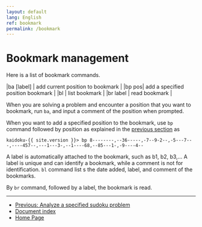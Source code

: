 ```yaml
---
layout: default
lang: English
ref: bookmark
permalink: /bookmark
---
```


# Bookmark management

Here is a list of bookmark commands.

|ba [label] | add current position to bookmark |
|bp pos| add a specified position bookmark |
|bl | list bookmark |
|br label | read bookmark |

When you are solving a problem and encounter a position that you want to bookmark, run `ba`, and input a comment of the position when prompted.

When you want to add a specified position to the bookmark, use `bp` command followed by position as explained in the [previous section](specified) as

    kaidoku-{{ site.version }}> bp 8--------,--36-----,-7--9-2--,-5---7---,----457--,---1---3-,--1----68,--85---1-,-9----4--

A label is automatically attached to the bookmark, such as b1, b2, b3,... A label is unique and can identify a bookmark, while a comment is not for identification. `bl` command list s the date added, label, and comment of the bookmarks.

By `br` command, followed by a label, the bookmark is read.

- - -

- [Previous: Analyze a specified sudoku problem](specified)
- [Document index](./#document)
- [Home Page](./)
